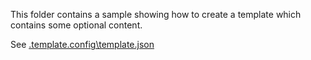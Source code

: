 This folder contains a sample showing how to create a template which contains some optional content.

See [.template.config\template.json](template.json)